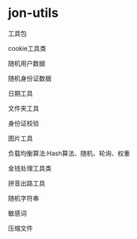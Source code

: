 # jon-utils
工具包 <br>

cookie工具类<br>

随机用户数据<br>

随机身份证数据<br>

日期工具<br>

文件夹工具<br>

身份证校验<br>

图片工具<br>

负载均衡算法:Hash算法、随机、轮询、权重<br>

金钱处理工具类<br>

拼音出路工具<br>

随机字符串<br>

敏感词<br>

压缩文件<br>
